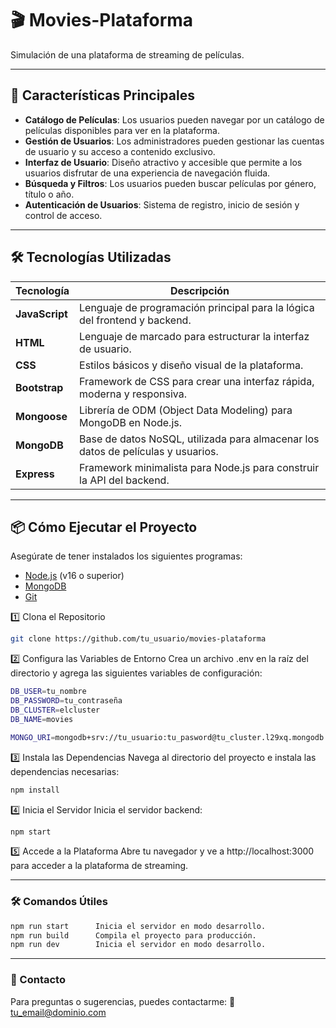 # 🎬 **Movies-Plataforma**  
Simulación de una plataforma de streaming de películas.

---

## 🚀 **Características Principales**

- **Catálogo de Películas**: Los usuarios pueden navegar por un catálogo de películas disponibles para ver en la plataforma.
- **Gestión de Usuarios**: Los administradores pueden gestionar las cuentas de usuario y su acceso a contenido exclusivo.
- **Interfaz de Usuario**: Diseño atractivo y accesible que permite a los usuarios disfrutar de una experiencia de navegación fluida.
- **Búsqueda y Filtros**: Los usuarios pueden buscar películas por género, título o año.
- **Autenticación de Usuarios**: Sistema de registro, inicio de sesión y control de acceso.

---

## 🛠 **Tecnologías Utilizadas**

| **Tecnología** | **Descripción** |
|----------------|-----------------|
| **JavaScript** | Lenguaje de programación principal para la lógica del frontend y backend. |
| **HTML**       | Lenguaje de marcado para estructurar la interfaz de usuario. |
| **CSS**        | Estilos básicos y diseño visual de la plataforma. |
| **Bootstrap**  | Framework de CSS para crear una interfaz rápida, moderna y responsiva. |
| **Mongoose**   | Librería de ODM (Object Data Modeling) para MongoDB en Node.js. |
| **MongoDB**    | Base de datos NoSQL, utilizada para almacenar los datos de películas y usuarios. |
| **Express**    | Framework minimalista para Node.js para construir la API del backend. |

---

## 📦 **Cómo Ejecutar el Proyecto**

Asegúrate de tener instalados los siguientes programas:  
- [Node.js](https://nodejs.org/) (v16 o superior)  
- [MongoDB](https://www.mongodb.com/)  
- [Git](https://git-scm.com/)  

 1️⃣ Clona el Repositorio
```bash
git clone https://github.com/tu_usuario/movies-plataforma
```
2️⃣ Configura las Variables de Entorno
Crea un archivo .env en la raíz del directorio y agrega las siguientes variables de configuración:
```bash
DB_USER=tu_nombre
DB_PASSWORD=tu_contraseña
DB_CLUSTER=elcluster
DB_NAME=movies

MONGO_URI=mongodb+srv://tu_usuario:tu_pasword@tu_cluster.l29xq.mongodb.net/movies
```
3️⃣ Instala las Dependencias
Navega al directorio del proyecto e instala las dependencias necesarias:
```bash
npm install
```
4️⃣ Inicia el Servidor
Inicia el servidor backend:
```bash
npm start
```

5️⃣ Accede a la Plataforma
Abre tu navegador y ve a http://localhost:3000 para acceder a la plataforma de streaming.

---

### 🛠 Comandos Útiles
```bash
npm run start      Inicia el servidor en modo desarrollo.
npm run build      Compila el proyecto para producción.
npm run dev        Inicia el servidor en modo desarrollo.
```
---
### 📧 Contacto
Para preguntas o sugerencias, puedes contactarme:
📩 tu_email@dominio.com

